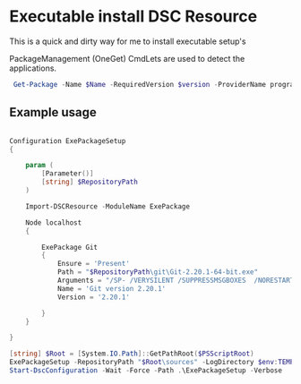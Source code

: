 # Executable install DSC Resource

This is a quick and dirty way for me to install executable setup's

PackageManagement (OneGet) CmdLets are used to detect the applications.

```powershell
 Get-Package -Name $Name -RequiredVersion $version -ProviderName programs -ErrorAction SilentlyContinue
```

## Example usage

```powershell

Configuration ExePackageSetup
{

    param (
        [Parameter()]
        [string] $RepositoryPath
    )

    Import-DSCResource -ModuleName ExePackage

    Node localhost
    {

        ExePackage Git
        {
            Ensure = 'Present'
            Path = "$RepositoryPath\git\Git-2.20.1-64-bit.exe"
            Arguments = "/SP- /VERYSILENT /SUPPRESSMSGBOXES  /NORESTART /LOADINF='$RepositoryPath\git\setup.inf'"
            Name = 'Git version 2.20.1'
            Version = '2.20.1'

        }
    }

}

[string] $Root = [System.IO.Path]::GetPathRoot($PSScriptRoot)
ExePackageSetup -RepositoryPath "$Root\sources" -LogDirectory $env:TEMP
Start-DscConfiguration -Wait -Force -Path .\ExePackageSetup -Verbose
```
